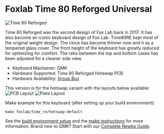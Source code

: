 # Foxlab Time 80 Reforged Universal

![Time 80 Reforged](https://i.imgur.com/BXOM9sQh.jpg)

Time 80 Reforged was the second design of Fox Lab back in 2017. It has also become an iconic keyboard design of Fox Lab. Time80RE kept most of the original weight design. The clock has become thinner now and h    as a tempered glass cover. The front height of the keyboard has greatly reduced for optimizing for comfort. The ratio between the top and bottom cases has been adjusted for a cleaner side view.

* Keyboard Maintainer: QMK
* Hardware Supported: Time 80 Reforged Hotswap PCB
* Hardware Availability: [Group Buy](https://geekhack.org/index.php?topic=108410.msg2952330)

This version is for the hotswap variant with the layouts below available:
![PCB Layout](https://imgur.com/D8cQCwb.png)
![Plate Layout](https://imgur.com/aR1UnhK.png)

Make example for this keyboard (after setting up your build environment):

    make foxlab/time_re/hotswap:default

See the [build environment setup](https://docs.qmk.fm/#/getting_started_build_tools) and the [make instructions](https://docs.qmk.fm/#/getting_started_make_guide) for more information. Brand new to QMK? Start with our [Complete Newbs Guide](https://docs.qmk.fm/#/newbs).
